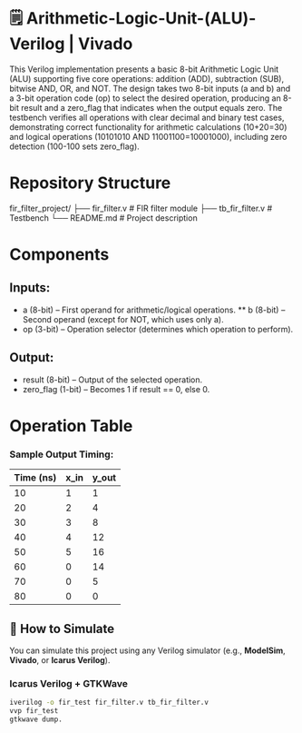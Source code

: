 # 🗒️ Arithmetic-Logic-Unit-(ALU)-Verilog | Vivado
This Verilog implementation presents a basic 8-bit Arithmetic Logic Unit (ALU) supporting five core operations: addition (ADD), subtraction (SUB), bitwise AND, OR, and NOT. The design takes two 8-bit inputs (a and b) and a 3-bit operation code (op) to select the desired operation, producing an 8-bit result and a zero_flag that indicates when the output equals zero. The testbench verifies all operations with clear decimal and binary test cases, demonstrating correct functionality for arithmetic calculations (10+20=30) and logical operations (10101010 AND 11001100=10001000), including zero detection (100-100 sets zero_flag). 
# Repository Structure
fir_filter_project/
├── fir_filter.v          # FIR filter module
├── tb_fir_filter.v       # Testbench
└── README.md             # Project description


# Components
## Inputs:
* a (8-bit) – First operand for arithmetic/logical operations.
** b (8-bit) – Second operand (except for NOT, which uses only a).
* op (3-bit) – Operation selector (determines which operation to perform).
## Output:
* result (8-bit) – Output of the selected operation.
* zero_flag (1-bit) – Becomes 1 if result == 0, else 0.
# Operation Table

### Sample Output Timing:

| Time (ns) | x_in | y_out |
|-----------|------|--------|
| 10        | 1    | 1      |
| 20        | 2    | 4      |
| 30        | 3    | 8      |
| 40        | 4    | 12     |
| 50        | 5    | 16     |
| 60        | 0    | 14     |
| 70        | 0    | 5      |
| 80        | 0    | 0      |

## 🧪 How to Simulate

You can simulate this project using any Verilog simulator (e.g., **ModelSim**, **Vivado**, or **Icarus Verilog**).

### Icarus Verilog + GTKWave

```bash
iverilog -o fir_test fir_filter.v tb_fir_filter.v
vvp fir_test
gtkwave dump.




